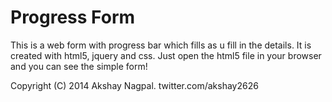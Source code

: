 Progress Form
=============

This is a web form with progress bar which fills as u fill in the details. It is created with html5, jquery and css. Just open the html5 file in your browser and you can see the simple form!

Copyright (C) 2014 Akshay Nagpal.
twitter.com/akshay2626
